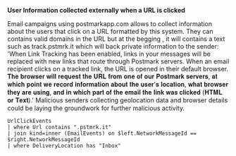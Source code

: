 **User Information collected externally when a URL is clicked**

Email campaigns using postmarkapp.com allows to collect information about the users that click on a URL formatted by this system. They can contains valid domains in the URL but at the begging , it will contains a text such as track.pstmrk.it which will back private information to the sender:
'When Link Tracking has been enabled, links in your messages will be replaced with new links that route through Postmark servers. When an email recipient clicks on a tracked link, the URL is opened in their default browser. 𝐓𝐡𝐞 𝐛𝐫𝐨𝐰𝐬𝐞𝐫 𝐰𝐢𝐥𝐥 𝐫𝐞𝐪𝐮𝐞𝐬𝐭 𝐭𝐡𝐞 𝐔𝐑𝐋 𝐟𝐫𝐨𝐦 𝐨𝐧𝐞 𝐨𝐟 𝐨𝐮𝐫 𝐏𝐨𝐬𝐭𝐦𝐚𝐫𝐤 𝐬𝐞𝐫𝐯𝐞𝐫𝐬, 𝐚𝐭 𝐰𝐡𝐢𝐜𝐡 𝐩𝐨𝐢𝐧𝐭 𝐰𝐞 𝐫𝐞𝐜𝐨𝐫𝐝 𝐢𝐧𝐟𝐨𝐫𝐦𝐚𝐭𝐢𝐨𝐧 𝐚𝐛𝐨𝐮𝐭 𝐭𝐡𝐞 𝐮𝐬𝐞𝐫'𝐬 𝐥𝐨𝐜𝐚𝐭𝐢𝐨𝐧, 𝐰𝐡𝐚𝐭 𝐛𝐫𝐨𝐰𝐬𝐞𝐫 𝐭𝐡𝐞𝐲 𝐚𝐫𝐞 𝐮𝐬𝐢𝐧𝐠, 𝐚𝐧𝐝 𝐢𝐧 𝐰𝐡𝐢𝐜𝐡 𝐩𝐚𝐫𝐭 𝐨𝐟 𝐭𝐡𝐞 𝐞𝐦𝐚𝐢𝐥 𝐭𝐡𝐞 𝐥𝐢𝐧𝐤 𝐰𝐚𝐬 𝐜𝐥𝐢𝐜𝐤𝐞𝐝 (𝐇𝐓𝐌𝐋 𝐨𝐫 𝐓𝐞𝐱𝐭).'
 Malicious senders collecting geolocation data and browser details could be laying the groundwork for further malicious activity.
```
UrlClickEvents
| where Url contains ".pstmrk.it"
| join kind=inner (EmailEvents) on $left.NetworkMessageId == $right.NetworkMessageId
| where DeliveryLocation has "Inbox"
```
